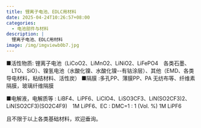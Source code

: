 ```yaml
---
title: 锂离子电池、EDLC用材料
date: 2025-04-24T10:26:57+08:00
categories:
  - 电池部件与材料
description: |
  锂离子电池、EDLC用材料
image: /img/imgviewb0b7.jpg
---
```

■活性物质: 锂离子电池（LiCoO2、LiMnO2、LiNiO2、LiFePO4　各类石墨、<br/>　LTO、SiO）、镍氢电池（水酸化镍、水酸化镍--有钴涂层）、其他（EMD、各类导电材料，粘结材料、活性炭）
■隔膜 :多孔PP、薄膜PP、PA 无纺布等、纤维素隔膜，玻璃纤维隔膜

■电解液，电解质等 : LiBF4、LiPF6、LiClO4、LiSO3CF3、LiN(SO2CF3)2、LiN(SO2CF3)(SO2C4F9)　1M LiPF6、EC : DMC=1 : 1 (Vol. %) 1M LiPF6

且不限于以上各类基础材料，欢迎垂询。